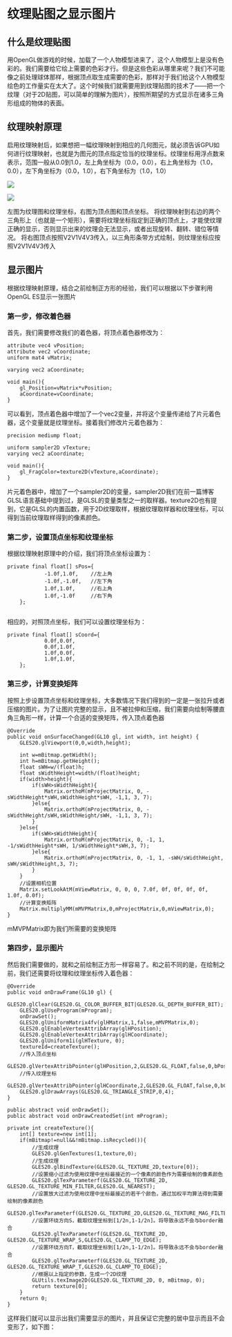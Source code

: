 # 纹理贴图之显示图片


## 什么是纹理贴图

用OpenGL做游戏的时候，加载了一个人物模型进来了，这个人物模型上是没有色彩的。我们需要给它绘上需要的色彩才行。但是这些色彩从哪里来呢？我们不可能像之前处理球体那样，根据顶点取生成需要的色彩，那样对于我们给这个人物模型绘色的工作量实在太大了。这个时候我们就需要用到纹理贴图的技术了——把一个纹理（对于2D贴图，可以简单的理解为图片），按照所期望的方式显示在诸多三角形组成的物体的表面。

## 纹理映射原理
启用纹理映射后，如果想把一幅纹理映射到相应的几何图元，就必须告诉GPU如何进行纹理映射，也就是为图元的顶点指定恰当的纹理坐标。纹理坐标用浮点数来表示，范围一般从0.0到1.0，左上角坐标为（0.0，0.0），右上角坐标为（1.0，0.0），左下角坐标为（0.0，1.0），右下角坐标为（1.0，1.0）

![](https://img-blog.csdn.net/20170311191642781?watermark/2/text/aHR0cDovL2Jsb2cuY3Nkbi5uZXQvanVuemlh/font/5a6L5L2T/fontsize/400/fill/I0JBQkFCMA==/dissolve/70/gravity/SouthEast)

![](https://img-blog.csdn.net/20161023001722845)

左图为纹理图和纹理坐标，右图为顶点图和顶点坐标。 
将纹理映射到右边的两个三角形上（也就是一个矩形），需要将纹理坐标指定到正确的顶点上，才能使纹理正确的显示，否则显示出来的纹理会无法显示，或者出现旋转、翻转、错位等情况。 
将右图顶点按照V2V1V4V3传入，以三角形条带方式绘制，则纹理坐标应按照V2V1V4V3传入

## 显示图片
根据纹理映射原理，结合之前绘制正方形的经验，我们可以根据以下步骤利用OpenGL ES显示一张图片

### 第一步，修改着色器 
首先，我们需要修改我们的着色器，将顶点着色器修改为： 

```
attribute vec4 vPosition;
attribute vec2 vCoordinate;
uniform mat4 vMatrix;

varying vec2 aCoordinate;

void main(){
    gl_Position=vMatrix*vPosition;
    aCoordinate=vCoordinate;
}
```
可以看到，顶点着色器中增加了一个vec2变量，并将这个变量传递给了片元着色器，这个变量就是纹理坐标。接着我们修改片元着色器为：

```
precision mediump float;

uniform sampler2D vTexture;
varying vec2 aCoordinate;

void main(){
    gl_FragColor=texture2D(vTexture,aCoordinate);
}
```
片元着色器中，增加了一个sampler2D的变量，sampler2D我们在前一篇博客GLSL语言基础中提到过，是GLSL的变量类型之一的取样器。texture2D也有提到，它是GLSL的内置函数，用于2D纹理取样，根据纹理取样器和纹理坐标，可以得到当前纹理取样得到的像素颜色。

### 第二步，设置顶点坐标和纹理坐标
根据纹理映射原理中的介绍，我们将顶点坐标设置为：

```
private final float[] sPos={
            -1.0f,1.0f,    //左上角
            -1.0f,-1.0f,   //左下角
            1.0f,1.0f,     //右上角
            1.0f,-1.0f     //右下角
    };
    
```
相应的，对照顶点坐标，我们可以设置纹理坐标为：

```
private final float[] sCoord={
            0.0f,0.0f,
            0.0f,1.0f,
            1.0f,0.0f,
            1.0f,1.0f,
    };
```

### 第三步，计算变换矩阵
按照上步设置顶点坐标和纹理坐标，大多数情况下我们得到的一定是一张拉升或者压缩的图片。为了让图片完整的显示，且不被拉伸和压缩，我们需要向绘制等腰直角三角形一样，计算一个合适的变换矩阵，传入顶点着色器

```
@Override
public void onSurfaceChanged(GL10 gl, int width, int height) {
    GLES20.glViewport(0,0,width,height);

    int w=mBitmap.getWidth();
    int h=mBitmap.getHeight();
    float sWH=w/(float)h;
    float sWidthHeight=width/(float)height;
    if(width>height){
        if(sWH>sWidthHeight){
            Matrix.orthoM(mProjectMatrix, 0, -sWidthHeight*sWH,sWidthHeight*sWH, -1,1, 3, 7);
        }else{
            Matrix.orthoM(mProjectMatrix, 0, -sWidthHeight/sWH,sWidthHeight/sWH, -1,1, 3, 7);
        }
    }else{
        if(sWH>sWidthHeight){
            Matrix.orthoM(mProjectMatrix, 0, -1, 1, -1/sWidthHeight*sWH, 1/sWidthHeight*sWH,3, 7);
        }else{
            Matrix.orthoM(mProjectMatrix, 0, -1, 1, -sWH/sWidthHeight, sWH/sWidthHeight,3, 7);
        }
    }
    //设置相机位置
    Matrix.setLookAtM(mViewMatrix, 0, 0, 0, 7.0f, 0f, 0f, 0f, 0f, 1.0f, 0.0f);
    //计算变换矩阵
    Matrix.multiplyMM(mMVPMatrix,0,mProjectMatrix,0,mViewMatrix,0);
}
```
mMVPMatrix即为我们所需要的变换矩阵

### 第四步，显示图片
然后我们需要做的，就和之前绘制正方形一样容易了。和之前不同的是，在绘制之前，我们还需要将纹理和纹理坐标传入着色器：

```
@Override
public void onDrawFrame(GL10 gl) {
    GLES20.glClear(GLES20.GL_COLOR_BUFFER_BIT|GLES20.GL_DEPTH_BUFFER_BIT);
    GLES20.glUseProgram(mProgram);
    onDrawSet();
    GLES20.glUniformMatrix4fv(glHMatrix,1,false,mMVPMatrix,0);
    GLES20.glEnableVertexAttribArray(glHPosition);
    GLES20.glEnableVertexAttribArray(glHCoordinate);
    GLES20.glUniform1i(glHTexture, 0);
    textureId=createTexture();
    //传入顶点坐标
    GLES20.glVertexAttribPointer(glHPosition,2,GLES20.GL_FLOAT,false,0,bPos);
    //传入纹理坐标
    GLES20.glVertexAttribPointer(glHCoordinate,2,GLES20.GL_FLOAT,false,0,bCoord);
    GLES20.glDrawArrays(GLES20.GL_TRIANGLE_STRIP,0,4);
}

public abstract void onDrawSet();
public abstract void onDrawCreatedSet(int mProgram);

private int createTexture(){
    int[] texture=new int[1];
    if(mBitmap!=null&&!mBitmap.isRecycled()){
        //生成纹理
        GLES20.glGenTextures(1,texture,0);
        //生成纹理
        GLES20.glBindTexture(GLES20.GL_TEXTURE_2D,texture[0]);
        //设置缩小过滤为使用纹理中坐标最接近的一个像素的颜色作为需要绘制的像素颜色
        GLES20.glTexParameterf(GLES20.GL_TEXTURE_2D, GLES20.GL_TEXTURE_MIN_FILTER,GLES20.GL_NEAREST);
        //设置放大过滤为使用纹理中坐标最接近的若干个颜色，通过加权平均算法得到需要绘制的像素颜色
        GLES20.glTexParameterf(GLES20.GL_TEXTURE_2D,GLES20.GL_TEXTURE_MAG_FILTER,GLES20.GL_LINEAR);
        //设置环绕方向S，截取纹理坐标到[1/2n,1-1/2n]。将导致永远不会与border融合
        GLES20.glTexParameterf(GLES20.GL_TEXTURE_2D, GLES20.GL_TEXTURE_WRAP_S,GLES20.GL_CLAMP_TO_EDGE);
        //设置环绕方向T，截取纹理坐标到[1/2n,1-1/2n]。将导致永远不会与border融合
        GLES20.glTexParameterf(GLES20.GL_TEXTURE_2D, GLES20.GL_TEXTURE_WRAP_T,GLES20.GL_CLAMP_TO_EDGE);
        //根据以上指定的参数，生成一个2D纹理
        GLUtils.texImage2D(GLES20.GL_TEXTURE_2D, 0, mBitmap, 0);
        return texture[0];
    }
    return 0;
}
```

这样我们就可以显示出我们需要显示的图片，并且保证它完整的居中显示而且不会变形了，如下图： 